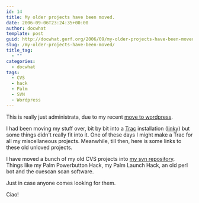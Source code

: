 ```yaml
---
id: 14
title: My older projects have been moved.
date: 2006-09-06T23:24:35+00:00
author: docwhat
template: post
guid: http://docwhat.gerf.org/2006/09/my-older-projects-have-been-moved/
slug: /my-older-projects-have-been-moved/
title_tag:
  - ""
categories:
  - docwhat
tags:
  - CVS
  - hack
  - Palm
  - SVN
  - Wordpress
---
```

This is really just administrata, due to my recent [move to wordpress](http://docwhat.gerf.org/2006/09/moving-to-a-blog/).

I had been moving my stuff over, bit by bit into a [Trac](http://trac.edgewall.org/) installation ([linky](http://trac.gerf.org/)) but some things didn't really fit into it. One of these days I might make a Trac for all my miscellaneous projects. Meanwhile, till then, here is some links to these old unloved projects.

I have moved a bunch of my old CVS projects into [my svn repository](http://svn.gerf.org/docwhat/). Things like my Palm Powerbutton Hack, my Palm Launch Hack, an old perl bot and the cuescan scan software.

Just in case anyone comes looking for them.

Ciao!
